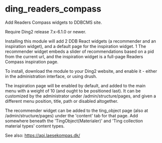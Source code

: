 # ding_readers_compass
Add Readers Compass widgets to DDBCMS site.

Require Ding2 release 7.x-6.1.0 or newer.

Installing this module will add 2 DDB React widgets (a recommender and an inspiration widget),
and a default page for the inspiration widget.
1
The recommender widget embeds a slider of recommendations based on a pid from the
current url, and the inspiration widget is a full-page Readers Compass inspiration page.

To install, download the module to your Ding2 website, and enable it - either in the
administration interface, or using drush.

The inspiration page will be enabled by default, and added to the main menu with
a weight of 10 (and ought to be positioned last).
It can be customized by the administrator under /admin/structure/pages, and given
a different menu position, title, path or disabled altogether.

The recommender widget can be added to the ting_object page (also at /admin/structure/pages)
under the 'content' tab for that page. Add somewhere beneath the 'TingObject(Materialer)' and
'Ting collection material types' content types.

See also: https://api.laesekompas.dk/
